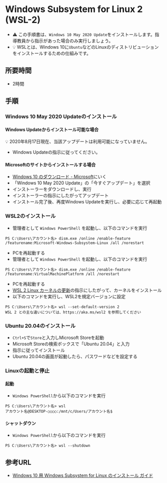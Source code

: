 # Windows Subsystem for Linux 2 (WSL-2)

- :warning: この手順書は、`Windows 10 May 2020 Update`をインストールします。指導教員から指示があった場合のみ実行しましょう。
- :bulb: WSLとは、Windows 10に`Ubuntu`などのLinuxのディストリビューションをインストールするための仕組みです。

## 所要時間

- 2時間

## 手順

### Windows 10 May 2020 Updateのインストール

#### Windows Updateからインストール可能な場合

:bulb: 2020年8月17日現在、当該アップデートは利用可能になっていません。

- Windows Updateの指示に従ってください。

#### Microsoftのサイトからインストールする場合

- [Windows 10 のダウンロード - Microsoft](https://www.microsoft.com/ja-jp/software-download/windows10)にいく
- 「Windows 10 May 2020 Update」の「今すぐアップデート」を選択
- インストーラーをダウンロードし、実行
- インストーラーの指示にしたがってアップデート
- インストール完了後、再度Windows Updateを実行し、必要に応じて再起動

### WSL2のインストール

- 管理者として `Windows PowerShell` を起動し、以下のコマンドを実行

```
PS C:\Users\アカウント名> dism.exe /online /enable-feature /featurename:Microsoft-Windows-Subsystem-Linux /all /norestart
```

- PCを再起動する
- 管理者として `Windows PowerShell` を起動し、以下のコマンドを実行

```
PS C:\Users\アカウント名> dism.exe /online /enable-feature /featurename:VirtualMachinePlatform /all /norestart
```

- PCを再起動する
- [WSL 2 Linux カーネルの更新](https://docs.microsoft.com/ja-jp/windows/wsl/wsl2-kernel)の指示にしたがって、カーネルをインストール
- 以下のコマンドを実行し、WSL2を規定バージョンに設定

```
PS C:\Users\アカウント名> wsl --set-default-version 2
WSL 2 との主な違いについては、https://aka.ms/wsl2 を参照してください
```

### Ubuntu 20.04のインストール

- `Ctrl+S`で`Store`と入力しMicrosoft Storeを起動
- Microsoft Storeの検索ボックスで「Ubuntu 20.04」と入力
- 指示に従ってインストール
- Ubuntu 20.04の画面が起動したら、パスワードなどを設定する

### Linuxの起動と停止

#### 起動

- `Windows PowerShell`から以下のコマンドを実行

```
PS C:\Users\アカウント名> wsl
アカウント名@DESKTOP-○○○○:/mnt/c/Users/アカウント名$
```

#### シャットダウン

- `Windows PowerShell`から以下のコマンドを実行

```
PS C:\Users\アカウント名> wsl --shutdown
```

## 参考URL

- [Windows 10 用 Windows Subsystem for Linux のインストール ガイド](https://docs.microsoft.com/ja-jp/windows/wsl/install-win10)
